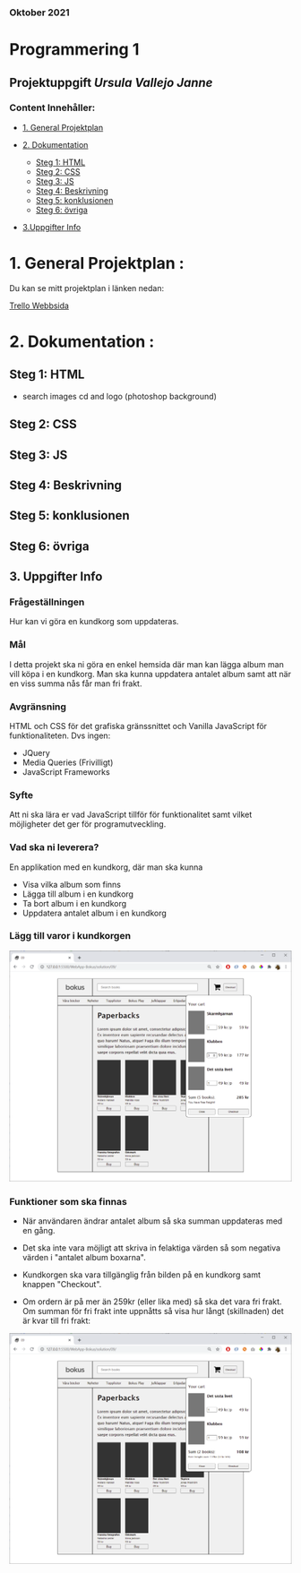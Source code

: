 ### Oktober 2021
# Programmering 1
## Projektuppgift *Ursula Vallejo Janne*
### Content Innehåller:

- [1. General Projektplan](#1-general-projektplan-)
- [2. Dokumentation](#2-dokumentation--)
    - [Steg 1: HTML](#steg-1-html)
    - [Steg 2: CSS](#steg-2-css)
    - [Steg 3: JS](#steg-3-js)
    - [Steg 4: Beskrivning](#steg-4-beskrivning)
    - [Steg 5: konklusionen](#steg-5-konklusionen)
    - [Steg 6: övriga](#steg-6-vriga)
  
- [3.Uppgifter Info](#3-uppgifter-info)

# 1. General Projektplan :

Du kan se mitt projektplan i länken nedan:

[Trello Webbsida ](https://trello.com/invite/b/Z3Nuvnwx/986973450a0dfb68d65c026a87d672d2/programmering-1)

# 2. Dokumentation  :

## Steg 1: HTML

- search images cd and logo (photoshop background)

## Steg 2: CSS

## Steg 3: JS

## Steg 4: Beskrivning

## Steg 5: konklusionen

## Steg 6: övriga

## 3. Uppgifter Info

### Frågeställningen

Hur kan vi göra en kundkorg som uppdateras.

### Mål

I detta projekt ska ni göra en enkel hemsida där man kan lägga album man vill köpa i en kundkorg. Man ska kunna
uppdatera antalet album samt att när en viss summa nås får man fri frakt.

### Avgränsning

HTML och CSS för det grafiska gränssnittet och Vanilla JavaScript för funktionaliteten. Dvs ingen:

- JQuery
- Media Queries (Frivilligt)
- JavaScript Frameworks

### Syfte

Att ni ska lära er vad JavaScript tillför för funktionalitet samt vilket möjligheter det ger för programutveckling.

### Vad ska ni leverera?

En applikation med en kundkorg, där man ska kunna

- Visa vilka album som finns
- Lägga till album i en kundkorg
- Ta bort album i en kundkorg
- Uppdatera antalet album i en kundkorg

### Lägg till varor i kundkorgen

![](img/1.png)

### Funktioner som ska finnas

- När användaren ändrar antalet album så ska summan uppdateras med en gång.

- Det ska inte vara möjligt att skriva in felaktiga värden så som negativa värden i "antalet album boxarna".

- Kundkorgen ska vara tillgänglig från bilden på en kundkorg samt knappen "Checkout".

- Om ordern är på mer än 259kr (eller lika med) så ska det vara fri frakt. Om summan för fri frakt inte uppnåtts så visa
  hur långt (skillnaden) det är kvar till fri frakt:

![](img/2.png)